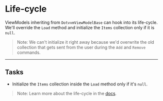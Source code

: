 ﻿---
Title: Life-cycle
CodeTask: 50_lifecycle.csharp.csx
---

# Life-cycle

ViewModels inheriting from `DotvvmViewModelBase` can hook into its life-cycle. We'll override the `Load` method and initialize the `Items` collection only if it is `null`.

> Note: We can't initialize it right away because we'd overwrite the old collection that gets sent from the user during the `Add` and `Remove` commands.

---

## Tasks

- Initialize the `Items` collection inside the `Load` method only if it's `null`.

> Note: Learn more about the life-cycle in the [docs](https://www.dotvvm.com/docs/tutorials/basics-viewmodels/latest).